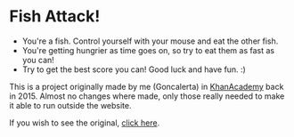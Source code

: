 # Fish Attack!

- You're a fish. Control yourself with your mouse and eat the other fish.
- You're getting hungrier as time goes on, so try to eat them as fast as you can!
- Try to get the best score you can! Good luck and have fun. :)

This is a project originally made by me (Goncalerta) in [KhanAcademy](http://khanacademy.org/) back in 2015.
Almost no changes where made, only those really needed to make it able to run outside the website.

If you wish to see the original, [click here](https://www.khanacademy.org/computer-programming/fish-attack/6111463239057408).
